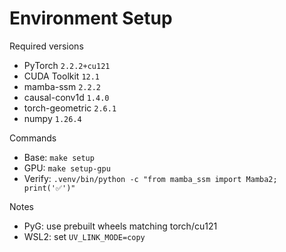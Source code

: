 # Environment Setup

Required versions

- PyTorch `2.2.2+cu121`
- CUDA Toolkit `12.1`
- mamba-ssm `2.2.2`
- causal-conv1d `1.4.0`
- torch-geometric `2.6.1`
- numpy `1.26.4`

Commands

- Base: `make setup`
- GPU: `make setup-gpu`
- Verify: `.venv/bin/python -c "from mamba_ssm import Mamba2; print('✅')"`

Notes

- PyG: use prebuilt wheels matching torch/cu121
- WSL2: set `UV_LINK_MODE=copy`

